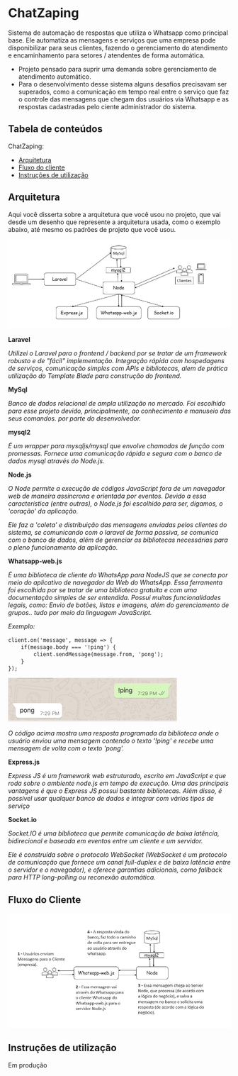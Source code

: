 # ChatZaping

Sistema de automação de respostas que utiliza o Whatsapp como principal base. Ele automatiza as mensagens e serviços que uma empresa pode disponibilizar para seus clientes, fazendo o gerenciamento do atendimento e encaminhamento para setores / atendentes de forma automática.

- Projeto pensado para suprir uma demanda sobre gerenciamento de atendimento automático.
- Para o desenvolvimento desse sistema alguns desafios precisavam ser superados, como a comunicação em tempo real entre o serviço que faz o controle das mensagens que chegam dos usuários via Whatsapp e as respostas cadastradas pelo ciente administrador do sistema.

## Tabela de conteúdos

ChatZaping:

- [Arquitetura](#arquitetura)
- [Fluxo do cliente](#fluxo-do-cliente)
- [Instruções de utilização](#instruções-de-utilização)

## Arquitetura

Aqui você disserta sobre a arquitetura que você usou no projeto, que vai desde um desenho que represente a arquitetura usada, como o exemplo abaixo, até mesmo os padrões de projeto que você usou.

![Curto.io Example Architecture](./public/images/arquitetura.jpg)

**Laravel**

*Utilizei o Laravel para o frontend / backend por se tratar de um framework robusto e de "fácil" implementação. Integração rápida com hospedagens de serviços, comunicação simples com APIs e bibliotecas, alem de prática utilização do Template Blade para construção do frontend.*

**MySql**

*Banco de dados relacional de ampla utilização no mercado. Foi escolhido para esse projeto devido, principalmente, ao conhecimento e manuseio das seus comandos. por parte do desenvolvedor.*

**mysql2**

*É um wrapper para mysqljs/mysql que envolve chamadas de função com promessas. Fornece uma comunicação rápida e segura com o banco de dados mysql através do Node.js.*

**Node.js**

*O Node permite a execução de códigos JavaScript fora de um navegador web de maneira assincrona e orientada por eventos. Devido a essa característica (entre outras), o Node.js foi escolhido para ser, digamos, o 'coração' da aplicação.*

*Ele faz a 'coleta' e distribuição das mensagens enviadas pelos clientes do sistema, se comunicando com o laravel de forma passiva, se comunica com o banco de dados, além de gerenciar as bibliotecas necessárias para o pleno funcionamento da aplicação.*

**Whatsapp-web.js**

*É uma biblioteca de cliente do WhatsApp para NodeJS que se conecta por meio do aplicativo de navegador da Web do WhatsApp. Essa ferramenta foi escolhida por se tratar de uma biblioteca gratuita e com uma documentação simples de ser entendida. Possui muitas funcionalidades legais, como: Envio de botões, listas e imagens, além do gerenciamento de grupos.. tudo por meio da linguagem JavaScript.*

*Exemplo:*
``` 
client.on('message', message => {
	if(message.body === '!ping') {
		client.sendMessage(message.from, 'pong');
	}
});
  ```
  ![Curto.io Example Architecture](./public/images/whatsapp.png)

*O código acima mostra uma resposta programada da biblioteca onde o usuário enviou uma mensagem contendo o texto '!ping' e recebe uma mensagem de volta com o texto 'pong'.*

**Express.js**

*Express JS é um framework web estruturado, escrito em JavaScript e que roda sobre o ambiente node.js em tempo de execução. Uma das principais vantagens é que o Express JS possui bastante bibliotecas. Além disso, é possível usar qualquer banco de dados e integrar com vários tipos de serviço*

**Socket.io**

*Socket.IO é uma biblioteca que permite comunicação de baixa latência, bidirecional e baseada em eventos entre um cliente e um servidor.*

*Ele é construída sobre o protocolo WebSocket (WebSocket é um protocolo de comunicação que fornece um canal full-duplex e de baixa latência entre o servidor e o navegador), e oferece garantias adicionais, como fallback para HTTP long-polling ou reconexão automática.*

## Fluxo do Cliente

![Feature 1](./public/images/features.jpg)

## Instruções de utilização

Em produção
